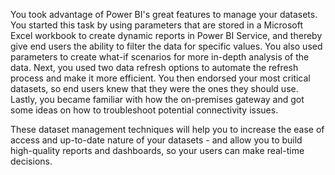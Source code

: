 You took advantage of Power BI's great features to manage your datasets. You started this task by using parameters that are stored in a Microsoft Excel workbook to create dynamic reports in Power BI Service, and thereby give end users the ability to filter the data for specific values. You also used parameters to create what-if scenarios for more in-depth analysis of the data. Next, you used two data refresh options to automate the refresh process and make it more efficient. You then endorsed your most critical datasets, so end users knew that they were the ones they should use. Lastly, you became familiar with how the on-premises gateway and got some ideas on how to troubleshoot potential connectivity issues. 

These dataset management techniques will help you to increase the ease of access and up-to-date nature of your datasets - and allow you to build high-quality reports and dashboards, so your users can make real-time decisions.
